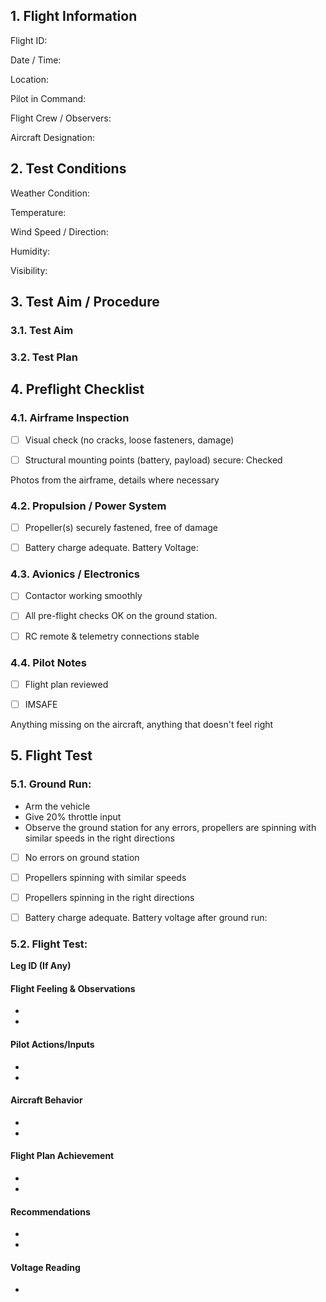## 1. Flight Information
Flight ID:

Date / Time:

Location:

Pilot in Command:

Flight Crew / Observers:

Aircraft Designation:

## 2. Test Conditions
Weather Condition:

Temperature:

Wind Speed / Direction:

Humidity:

Visibility:

## 3. Test Aim / Procedure

### 3.1. Test Aim


### 3.2. Test Plan


## 4. Preflight Checklist
### 4.1. Airframe Inspection

- [ ] Visual check (no cracks, loose fasteners, damage) 

- [ ] Structural mounting points (battery, payload) secure: Checked

Photos from the airframe, details where necessary

### 4.2. Propulsion / Power System

- [ ] Propeller(s) securely fastened, free of damage

- [ ] Battery charge adequate. Battery Voltage:

### 4.3. Avionics / Electronics

- [ ] Contactor working smoothly

- [ ] All pre-flight checks OK on the ground station.

- [ ] RC remote & telemetry connections stable

### 4.4. Pilot Notes

- [ ] Flight plan reviewed

- [ ] IMSAFE 
 
Anything missing on the aircraft, anything that doesn't feel right

## 5. Flight Test

### 5.1. Ground Run:
- Arm the vehicle
-  Give 20% throttle input
-  Observe the ground station for any errors, propellers are spinning with similar speeds in the right directions

- [ ] No errors on ground station

- [ ] Propellers spinning with similar speeds

- [ ] Propellers spinning in the right directions

- [ ] Battery charge adequate. Battery voltage after ground run: 

### 5.2. Flight Test:

**Leg ID (If Any)**

#### Flight Feeling & Observations
-
-

#### Pilot Actions/Inputs
-
-

#### Aircraft Behavior
-
-

#### Flight Plan Achievement
-
-

#### Recommendations
-
-

#### Voltage Reading
-
